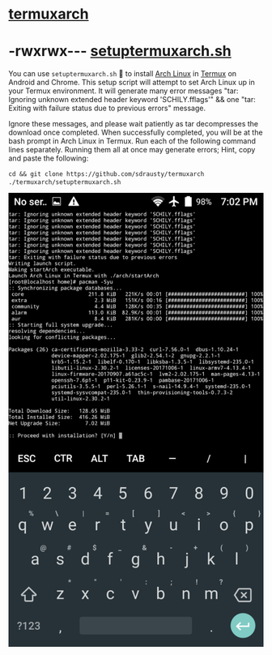 # [termuxarch](https://github.com/sdrausty/termuxarch)

# -rwxrwx--- [setuptermuxarch.sh](https://github.com/sdrausty/termuxarch/blob/master/setuptermuxarch.sh)

You can use `setuptermuxarch.sh` 📲 to install [Arch Linux](http://mirror.archlinuxarm.org/os/) in [Termux](https://wiki.termux.com/) on Android and Chrome. This setup script will attempt to set Arch Linux up in your Termux environment. It  will generate many error messages \"tar: Ignoring unknown extended header keyword 'SCHILY.fflags'\" && one \"tar: Exiting with failure status due to previous errors\" message.

Ignore these messages, and please wait patiently as tar decompresses the download once completed. When successfully completed, you will be at the bash prompt in Arch Linux in Termux. Run each of the following command lines separately. Running them all at once may generate errors; Hint, copy and paste the following: 

```
cd && git clone https://github.com/sdrausty/termuxarch
./termuxarch/setuptermuxarch.sh

```

![Linux on Android](./archntoau.png)

